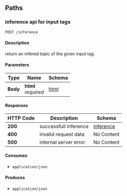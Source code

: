 
<a name="paths"></a>
## Paths

<a name="inference-input_tags"></a>
### inference api for input tags
```
POST /inference
```


#### Description
return an infered topic of the given input tag.


#### Parameters

|Type|Name|Schema|
|---|---|---|
|**Body**|**html**  <br>*required*|[html](#html)|


#### Responses

|HTTP Code|Description|Schema|
|---|---|---|
|**200**|successfull inference|[inference](#inference)|
|**400**|invalid request data|No Content|
|**500**|internal server error|No Content|


#### Consumes

* `application/json`


#### Produces

* `application/json`



